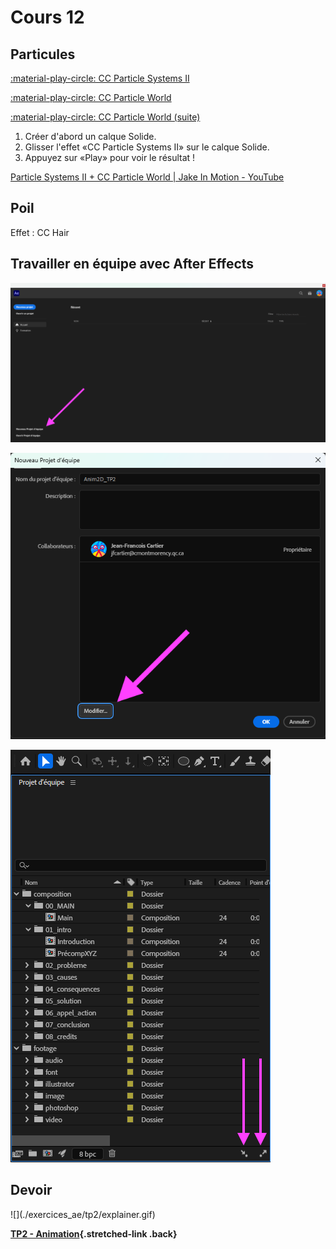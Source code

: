 # Cours 12

## Particules

[:material-play-circle: CC Particle Systems II](https://cmontmorency365-my.sharepoint.com/:v:/g/personal/mariem_ouellet_cmontmorency_qc_ca/EUBYih1QFqRHiMZH08s9ki0Bx-c4GXne5gH8KkRaw35lzQ)

[:material-play-circle: CC Particle World](https://cmontmorency365-my.sharepoint.com/:v:/g/personal/mariem_ouellet_cmontmorency_qc_ca/EV97SLGemdRHu37KC_UXrDsBplE0EAYlrL4UIRHq4sHMAw)

[:material-play-circle: CC Particle World (suite)](https://cmontmorency365-my.sharepoint.com/:v:/g/personal/mariem_ouellet_cmontmorency_qc_ca/EUjyQMxags1GrbCIk1gIk1cB_RdTowjzT7Vktx8slWyeIw)

1. Créer d'abord un calque Solide.
1. Glisser l'effet «CC Particle Systems II» sur le calque Solide.
1. Appuyez sur «Play» pour voir le résultat !

[Particle Systems II + CC Particle World | Jake In Motion - YouTube](https://www.youtube.com/watch?v=7Fp9207Ds5I)

## Poil

Effet : CC Hair

## Travailler en équipe avec After Effects

![](./assets/images/projet-equipe-intro.png)

![](./assets/images/projet-equipe-new.png)

![](./assets/images/projet-equipe.png)

## Devoir

<div class="grid grid-1-2" markdown>
  ![](./exercices_ae/tp2/explainer.gif)

  **[TP2 - Animation](./exercices_ae/tp2/index.md){.stretched-link .back}**
</div>
